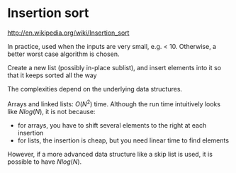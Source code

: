 # Insertion sort

<http://en.wikipedia.org/wiki/Insertion_sort>

In practice, used when the inputs are very small, e.g. < 10. Otherwise, a better worst case algorithm is chosen.

Create a new list (possibly in-place sublist), and insert elements into it so that it keeps sorted all the way

The complexities depend on the underlying data structures.

Arrays and linked lists: $O(N^2)$ time. Although the run time intuitively looks like $N log(N)$, it is not because:

- for arrays, you have to shift several elements to the right at each insertion
- for lists, the insertion is cheap, but you need linear time to find elements

However, if a more advanced data structure like a skip list is used, it is possible to have $N log(N)$.
